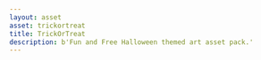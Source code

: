 ```yaml
---
layout: asset
asset: trickortreat
title: TrickOrTreat
description: b'Fun and Free Halloween themed art asset pack.'
---
```

